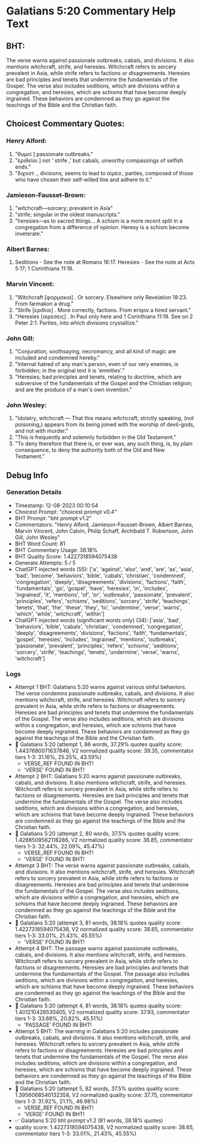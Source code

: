# Galatians 5:20 Commentary Help Text

## BHT:
The verse warns against passionate outbreaks, cabals, and divisions. It also mentions witchcraft, strife, and heresies. Witchcraft refers to sorcery prevalent in Asia, while strife refers to factions or disagreements. Heresies are bad principles and tenets that undermine the fundamentals of the Gospel. The verse also includes seditions, which are divisions within a congregation, and heresies, which are schisms that have become deeply ingrained. These behaviors are condemned as they go against the teachings of the Bible and the Christian faith.

## Choicest Commentary Quotes:
### Henry Alford:
1. "θυμοί ] passionate outbreaks." 
2. "ἐριθεῖαι ] not ‘ strife ,’ but cabals, unworthy compassings of selfish ends." 
3. "διχοστ ., divisions, seems to lead to αἱρέσ., parties, composed of those who have chosen their self-willed line and adhere to it."

### Jamieson-Fausset-Brown:
1. "witchcraft—sorcery; prevalent in Asia"
2. "strife; singular in the oldest manuscripts."
3. "heresies—as to sacred things... A schism is a more recent split in a congregation from a difference of opinion. Heresy is a schism become inveterate."

### Albert Barnes:
1. Seditions - See the note at Romans 16:17.
Heresies - See the note at Acts 5:17; 1 Corinthians 11:19.


### Marvin Vincent:
1. "Witchcraft [φαρμακια] . Or sorcery. Elsewhere only Revelation 18:23. From farmakon a drug."
2. "Strife [εριθιαι] . More correctly, factions. From eriqov a hired servant."
3. "Heresies [αιρεσεις] . In Paul only here and 1 Corinthians 11:19. See on 2 Peter 2:1. Parties, into which divisions crystallize."

### John Gill:
1. "Conjuration, soothsaying, necromancy, and all kind of magic are included and condemned hereby."
2. "Internal hatred of any man's person, even of our very enemies, is forbidden; in the original text it is 'enmities'."
3. "Heresies; bad principles and tenets, relating to doctrine, which are subversive of the fundamentals of the Gospel and the Christian religion; and are the produce of a man's own invention."

### John Wesley:
1. "Idolatry, witchcraft — That this means witchcraft, strictly speaking, (not poisoning,) appears from its being joined with the worship of devil-gods, and not with murder."
2. "This is frequently and solemnly forbidden in the Old Testament."
3. "To deny therefore that there is, or ever was, any such thing, is, by plain consequence, to deny the authority both of the Old and New Testament."


## Debug Info
### Generation Details
- Timestamp: 12-08-2023 00:10:54
- Choicest Prompt: "choicest prompt v0.4"
- BHT Prompt: "bht prompt v1.2"
- Commentators: "Henry Alford, Jamieson-Fausset-Brown, Albert Barnes, Marvin Vincent, John Calvin, Philip Schaff, Archibald T. Robertson, John Gill, John Wesley"
- BHT Word Count: 81
- BHT Commentary Usage: 38.18%
- BHT Quality Score: 1.4227318594075438
- Generate Attempts: 5 / 5
- ChatGPT injected words (55):
	['a', 'against', 'also', 'and', 'are', 'as', 'asia', 'bad', 'become', 'behaviors', 'bible', 'cabals', 'christian', 'condemned', 'congregation', 'deeply', 'disagreements', 'divisions', 'factions', 'faith', 'fundamentals', 'go', 'gospel', 'have', 'heresies', 'in', 'includes', 'ingrained', 'it', 'mentions', 'of', 'or', 'outbreaks', 'passionate', 'prevalent', 'principles', 'refers', 'schisms', 'seditions', 'sorcery', 'strife', 'teachings', 'tenets', 'that', 'the', 'these', 'they', 'to', 'undermine', 'verse', 'warns', 'which', 'while', 'witchcraft', 'within']
- ChatGPT injected words (significant words only) (34):
	['asia', 'bad', 'behaviors', 'bible', 'cabals', 'christian', 'condemned', 'congregation', 'deeply', 'disagreements', 'divisions', 'factions', 'faith', 'fundamentals', 'gospel', 'heresies', 'includes', 'ingrained', 'mentions', 'outbreaks', 'passionate', 'prevalent', 'principles', 'refers', 'schisms', 'seditions', 'sorcery', 'strife', 'teachings', 'tenets', 'undermine', 'verse', 'warns', 'witchcraft']

### Logs
- Attempt 1 BHT: Galatians 5:20 warns against various sinful behaviors. The verse condemns passionate outbreaks, cabals, and divisions. It also mentions witchcraft, strife, and heresies. Witchcraft refers to sorcery prevalent in Asia, while strife refers to factions or disagreements. Heresies are bad principles and tenets that undermine the fundamentals of the Gospel. The verse also includes seditions, which are divisions within a congregation, and heresies, which are schisms that have become deeply ingrained. These behaviors are condemned as they go against the teachings of the Bible and the Christian faith.
- 🔄 Galatians 5:20 (attempt 1, 86 words, 37.29% quotes quality score: 1.4437680071637846, V2 normalized quality score: 39.35, commentator tiers 1-3: 31.16%, 25.25%, 43.59%) 
	- VERSE_REF FOUND IN BHT! 
	- 'VERSE' FOUND IN BHT!
- Attempt 2 BHT: Galatians 5:20 warns against passionate outbreaks, cabals, and divisions. It also mentions witchcraft, strife, and heresies. Witchcraft refers to sorcery prevalent in Asia, while strife refers to factions or disagreements. Heresies are bad principles and tenets that undermine the fundamentals of the Gospel. The verse also includes seditions, which are divisions within a congregation, and heresies, which are schisms that have become deeply ingrained. These behaviors are condemned as they go against the teachings of the Bible and the Christian faith.
- 🔄 Galatians 5:20 (attempt 2, 80 words, 37.5% quotes quality score: 1.4288509562118286, V2 normalized quality score: 38.85, commentator tiers 1-3: 32.44%, 22.09%, 45.47%) 
	- VERSE_REF FOUND IN BHT! 
	- 'VERSE' FOUND IN BHT!
- Attempt 3 BHT: The verse warns against passionate outbreaks, cabals, and divisions. It also mentions witchcraft, strife, and heresies. Witchcraft refers to sorcery prevalent in Asia, while strife refers to factions or disagreements. Heresies are bad principles and tenets that undermine the fundamentals of the Gospel. The verse also includes seditions, which are divisions within a congregation, and heresies, which are schisms that have become deeply ingrained. These behaviors are condemned as they go against the teachings of the Bible and the Christian faith.
- 🔄 Galatians 5:20 (attempt 3, 81 words, 38.18% quotes quality score: 1.4227318594075438, V2 normalized quality score: 38.65, commentator tiers 1-3: 33.01%, 21.43%, 45.55%) 
	- 'VERSE' FOUND IN BHT!
- Attempt 4 BHT: The passage warns against passionate outbreaks, cabals, and divisions. It also mentions witchcraft, strife, and heresies. Witchcraft refers to sorcery prevalent in Asia, while strife refers to factions or disagreements. Heresies are bad principles and tenets that undermine the fundamentals of the Gospel. The passage also includes seditions, which are divisions within a congregation, and heresies, which are schisms that have become deeply ingrained. These behaviors are condemned as they go against the teachings of the Bible and the Christian faith.
- 🔄 Galatians 5:20 (attempt 4, 81 words, 38.18% quotes quality score: 1.401210426530405, V2 normalized quality score: 37.93, commentator tiers 1-3: 33.68%, 20.82%, 45.51%) 
	- 'PASSAGE' FOUND IN BHT!
- Attempt 5 BHT: The warning in Galatians 5:20 includes passionate outbreaks, cabals, and divisions. It also mentions witchcraft, strife, and heresies. Witchcraft refers to sorcery prevalent in Asia, while strife refers to factions or disagreements. Heresies are bad principles and tenets that undermine the fundamentals of the Gospel. The verse also includes seditions, which are divisions within a congregation, and heresies, which are schisms that have become deeply ingrained. These behaviors are condemned as they go against the teachings of the Bible and the Christian faith.
- 🔄 Galatians 5:20 (attempt 5, 82 words, 37.5% quotes quality score: 1.3956068540132358, V2 normalized quality score: 37.75, commentator tiers 1-3: 31.92%, 21.1%, 46.98%) 
	- VERSE_REF FOUND IN BHT! 
	- 'VERSE' FOUND IN BHT!
- ✅ Galatians 5:20 bht prompt v1.2 (81 words, 38.18% quotes)
- quality score: 1.4227318594075438, V2 normalized quality score: 38.65, commentator tiers 1-3: 33.01%, 21.43%, 45.55%)